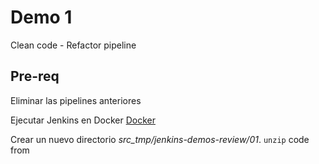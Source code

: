 # Demo 1

Clean code - Refactor pipeline

## Pre-req

Eliminar las pipelines anteriores

Ejecutar Jenkins en Docker [Docker](https://www.docker.com/products/docker-desktop)

Crear un nuevo directorio *src_tmp/jenkins-demos-review/01*. `unzip` code from 